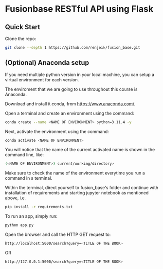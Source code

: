 # Fusionbase RESTful API using Flask

## Quick Start

Clone the repo:

```bash
git clone --depth 1 https://github.com/renjeik/fusion_base.git
```

## (Optional) Anaconda setup

If you need multiple python version in your local machine, you can setup a virtual environment for each version.

The enviroment that we are going to use throughout this course is Anaconda.

Download and install it conda, from https://www.anaconda.com/.

Open a terminal and create an environment using the command:

```bash
conda create --name <NAME OF ENVIRONMENT> python=3.11.4 -y
```

Next, activate the environment using the command:

```bash
conda activate <NAME OF ENVIRONMENT>
```

You will notice that the name of the current activated name is shown in the command line, like:

```bash
(<NAME OF ENVIRONMENT>) current/working/directory>
```

Make sure to check the name of the environment everytime you run a command in a terminal.

Within the terminal, direct yourself to fusion_base's folder and continue with installation of requirements and starting jupyter notebook as mentioned above, i.e.

```bash
pip install -r requirements.txt
```

To run an app, simply run:

```bash
python app.py
```

Open the browser and call the HTTP GET request to:

```bash
http://localhost:5000/search?query=<TITLE OF THE BOOK>
```

OR

```bash
http://127.0.0.1:5000/search?query=<TITLE OF THE BOOK>
```
